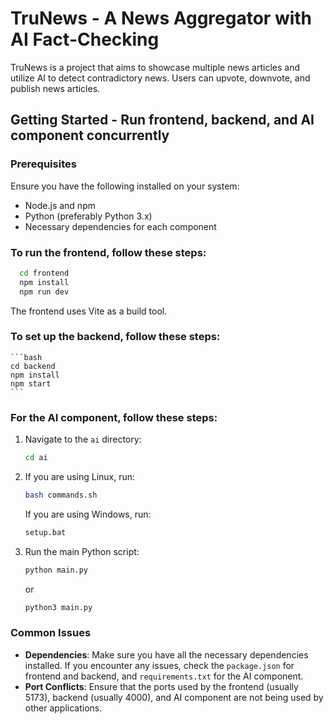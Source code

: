 # TruNews - A News Aggregator with AI Fact-Checking

TruNews is a project that aims to showcase multiple news articles and utilize AI to detect contradictory news. Users can upvote, downvote, and publish news articles.

## Getting Started - Run frontend, backend, and AI component concurrently

### Prerequisites

Ensure you have the following installed on your system:

- Node.js and npm
- Python (preferably Python 3.x)
- Necessary dependencies for each component

### To run the frontend, follow these steps:
  ```bash
    cd frontend
    npm install
    npm run dev
  ```

The frontend uses Vite as a build tool.

### To set up the backend, follow these steps:

    ```bash
    cd backend
    npm install
    npm start
    ```

### For the AI component, follow these steps:

1. Navigate to the `ai` directory:
    ```bash
    cd ai
    ```
2. If you are using Linux, run:
    ```bash
    bash commands.sh
    ```
   If you are using Windows, run:
    ```bash
    setup.bat
    ```
3. Run the main Python script:
    ```bash
    python main.py
    ```
   or
    ```bash
    python3 main.py
    ```

### Common Issues

- **Dependencies**: Make sure you have all the necessary dependencies installed. If you encounter any issues, check the `package.json` for frontend and backend, and `requirements.txt` for the AI component.
- **Port Conflicts**: Ensure that the ports used by the frontend (usually 5173), backend (usually 4000), and AI component are not being used by other applications.
